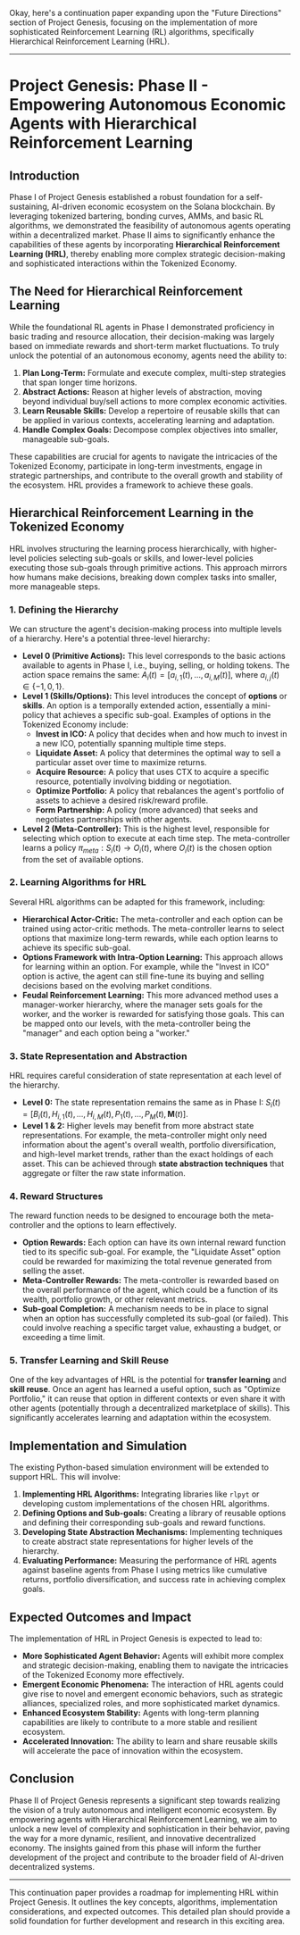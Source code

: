 Okay, here's a continuation paper expanding upon the "Future Directions" section of Project Genesis, focusing on the implementation of more sophisticated Reinforcement Learning (RL) algorithms, specifically Hierarchical Reinforcement Learning (HRL).

---

# Project Genesis: Phase II - Empowering Autonomous Economic Agents with Hierarchical Reinforcement Learning

## Introduction

Phase I of Project Genesis established a robust foundation for a self-sustaining, AI-driven economic ecosystem on the Solana blockchain. By leveraging tokenized bartering, bonding curves, AMMs, and basic RL algorithms, we demonstrated the feasibility of autonomous agents operating within a decentralized market. Phase II aims to significantly enhance the capabilities of these agents by incorporating **Hierarchical Reinforcement Learning (HRL)**, thereby enabling more complex strategic decision-making and sophisticated interactions within the Tokenized Economy.

## The Need for Hierarchical Reinforcement Learning

While the foundational RL agents in Phase I demonstrated proficiency in basic trading and resource allocation, their decision-making was largely based on immediate rewards and short-term market fluctuations. To truly unlock the potential of an autonomous economy, agents need the ability to:

1. **Plan Long-Term:** Formulate and execute complex, multi-step strategies that span longer time horizons.
2. **Abstract Actions:** Reason at higher levels of abstraction, moving beyond individual buy/sell actions to more complex economic activities.
3. **Learn Reusable Skills:** Develop a repertoire of reusable skills that can be applied in various contexts, accelerating learning and adaptation.
4. **Handle Complex Goals:**  Decompose complex objectives into smaller, manageable sub-goals.

These capabilities are crucial for agents to navigate the intricacies of the Tokenized Economy, participate in long-term investments, engage in strategic partnerships, and contribute to the overall growth and stability of the ecosystem. HRL provides a framework to achieve these goals.

## Hierarchical Reinforcement Learning in the Tokenized Economy

HRL involves structuring the learning process hierarchically, with higher-level policies selecting sub-goals or skills, and lower-level policies executing those sub-goals through primitive actions. This approach mirrors how humans make decisions, breaking down complex tasks into smaller, more manageable steps.

### 1. Defining the Hierarchy

We can structure the agent's decision-making process into multiple levels of a hierarchy. Here's a potential three-level hierarchy:

*   **Level 0 (Primitive Actions):** This level corresponds to the basic actions available to agents in Phase I, i.e., buying, selling, or holding tokens. The action space remains the same:  $A_i(t) = [a_{i,1}(t), ..., a_{i,M}(t)]$, where $a_{i,j}(t) \in \{-1, 0, 1\}$.
*   **Level 1 (Skills/Options):** This level introduces the concept of **options** or **skills**. An option is a temporally extended action, essentially a mini-policy that achieves a specific sub-goal. Examples of options in the Tokenized Economy include:
    *   **Invest in ICO:**  A policy that decides when and how much to invest in a new ICO, potentially spanning multiple time steps.
    *   **Liquidate Asset:** A policy that determines the optimal way to sell a particular asset over time to maximize returns.
    *   **Acquire Resource:** A policy that uses CTX to acquire a specific resource, potentially involving bidding or negotiation.
    *   **Optimize Portfolio:** A policy that rebalances the agent's portfolio of assets to achieve a desired risk/reward profile.
    *   **Form Partnership:** A policy (more advanced) that seeks and negotiates partnerships with other agents.
*   **Level 2 (Meta-Controller):** This is the highest level, responsible for selecting which option to execute at each time step. The meta-controller learns a policy $\pi_{meta}: S_i(t) \rightarrow O_i(t)$, where $O_i(t)$ is the chosen option from the set of available options.

### 2. Learning Algorithms for HRL

Several HRL algorithms can be adapted for this framework, including:

*   **Hierarchical Actor-Critic:** The meta-controller and each option can be trained using actor-critic methods. The meta-controller learns to select options that maximize long-term rewards, while each option learns to achieve its specific sub-goal.
*   **Options Framework with Intra-Option Learning:** This approach allows for learning within an option. For example, while the "Invest in ICO" option is active, the agent can still fine-tune its buying and selling decisions based on the evolving market conditions.
*   **Feudal Reinforcement Learning:** This more advanced method uses a manager-worker hierarchy, where the manager sets goals for the worker, and the worker is rewarded for satisfying those goals. This can be mapped onto our levels, with the meta-controller being the "manager" and each option being a "worker."

### 3. State Representation and Abstraction

HRL requires careful consideration of state representation at each level of the hierarchy.

*   **Level 0:** The state representation remains the same as in Phase I: $S_i(t) = [B_i(t), H_{i,1}(t), ..., H_{i,M}(t), P_1(t), ..., P_M(t), \mathbf{M}(t)]$.
*   **Level 1 & 2:**  Higher levels may benefit from more abstract state representations. For example, the meta-controller might only need information about the agent's overall wealth, portfolio diversification, and high-level market trends, rather than the exact holdings of each asset. This can be achieved through **state abstraction techniques** that aggregate or filter the raw state information.

### 4. Reward Structures

The reward function needs to be designed to encourage both the meta-controller and the options to learn effectively.

*   **Option Rewards:** Each option can have its own internal reward function tied to its specific sub-goal. For example, the "Liquidate Asset" option could be rewarded for maximizing the total revenue generated from selling the asset.
*   **Meta-Controller Rewards:** The meta-controller is rewarded based on the overall performance of the agent, which could be a function of its wealth, portfolio growth, or other relevant metrics.
*   **Sub-goal Completion:** A mechanism needs to be in place to signal when an option has successfully completed its sub-goal (or failed). This could involve reaching a specific target value, exhausting a budget, or exceeding a time limit.

### 5. Transfer Learning and Skill Reuse

One of the key advantages of HRL is the potential for **transfer learning** and **skill reuse**. Once an agent has learned a useful option, such as "Optimize Portfolio," it can reuse that option in different contexts or even share it with other agents (potentially through a decentralized marketplace of skills). This significantly accelerates learning and adaptation within the ecosystem.

## Implementation and Simulation

The existing Python-based simulation environment will be extended to support HRL. This will involve:

1. **Implementing HRL Algorithms:** Integrating libraries like `rlpyt` or developing custom implementations of the chosen HRL algorithms.
2. **Defining Options and Sub-goals:** Creating a library of reusable options and defining their corresponding sub-goals and reward functions.
3. **Developing State Abstraction Mechanisms:** Implementing techniques to create abstract state representations for higher levels of the hierarchy.
4. **Evaluating Performance:**  Measuring the performance of HRL agents against baseline agents from Phase I using metrics like cumulative returns, portfolio diversification, and success rate in achieving complex goals.

## Expected Outcomes and Impact

The implementation of HRL in Project Genesis is expected to lead to:

*   **More Sophisticated Agent Behavior:** Agents will exhibit more complex and strategic decision-making, enabling them to navigate the intricacies of the Tokenized Economy more effectively.
*   **Emergent Economic Phenomena:** The interaction of HRL agents could give rise to novel and emergent economic behaviors, such as strategic alliances, specialized roles, and more sophisticated market dynamics.
*   **Enhanced Ecosystem Stability:**  Agents with long-term planning capabilities are likely to contribute to a more stable and resilient ecosystem.
*   **Accelerated Innovation:** The ability to learn and share reusable skills will accelerate the pace of innovation within the ecosystem.

## Conclusion

Phase II of Project Genesis represents a significant step towards realizing the vision of a truly autonomous and intelligent economic ecosystem. By empowering agents with Hierarchical Reinforcement Learning, we aim to unlock a new level of complexity and sophistication in their behavior, paving the way for a more dynamic, resilient, and innovative decentralized economy. The insights gained from this phase will inform the further development of the project and contribute to the broader field of AI-driven decentralized systems.

---

This continuation paper provides a roadmap for implementing HRL within Project Genesis. It outlines the key concepts, algorithms, implementation considerations, and expected outcomes. This detailed plan should provide a solid foundation for further development and research in this exciting area.
